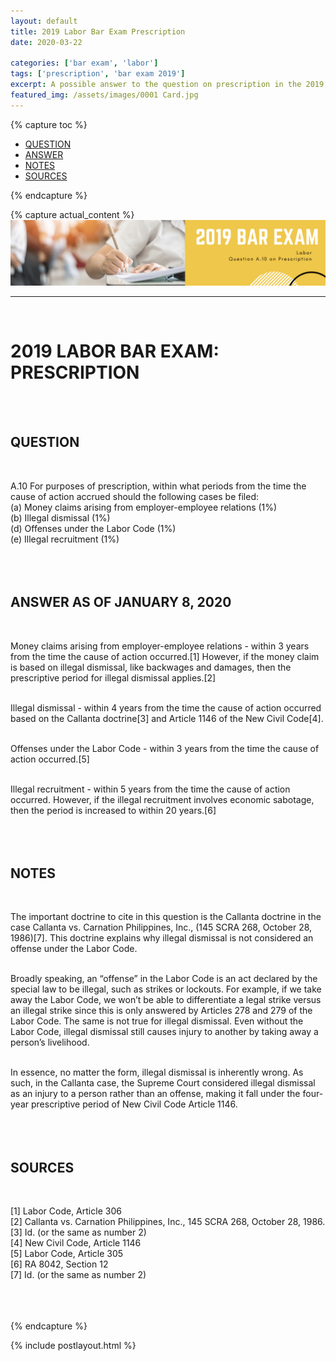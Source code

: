 ```yaml
---
layout: default
title: 2019 Labor Bar Exam Prescription
date: 2020-03-22

categories: ['bar exam', 'labor']
tags: ['prescription', 'bar exam 2019']
excerpt: A possible answer to the question on prescription in the 2019 Bar Exams for Labor
featured_img: /assets/images/0001 Card.jpg
---
```


{% capture toc %}
<ul>
	<li><a href="#part1">QUESTION</a></li>
	<li><a href="#part2">ANSWER</a></li>
	<li><a href="#part3">NOTES</a></li>
	<li><a href="#part4">SOURCES</a></li>
</ul>
{% endcapture %}


{% capture actual_content %}
<img class="banner" src="/assets/images/0001 Banner.png" alt="2019 Labor Bar Exam Prescription">
<hr>
<br>

<h1>2019 LABOR BAR EXAM: PRESCRIPTION</h1>

<br><br>

<h2 id="part1"> QUESTION </h2>
<br>
<p>
A.10 For purposes of prescription, within what periods from the time the cause of action accrued should the following cases be filed:<br>
(a) Money claims arising from employer-employee relations (1%)<br>
(b) Illegal dismissal (1%)<br>
(d) Offenses under the Labor Code (1%)<br>
(e) Illegal recruitment (1%)<br><br><br><br>
</p>

<h2 id="part2"> ANSWER AS OF JANUARY 8, 2020 </h2>
<br>
<p>
Money claims arising from employer-employee relations - within 3 years from the time the cause of action occurred.[1] However, if the money claim is based on illegal dismissal, like backwages and damages, then the prescriptive period for illegal dismissal applies.[2]<br><br>

Illegal dismissal - within 4 years from the time the cause of action occurred based on the Callanta doctrine[3] and Article 1146 of the New Civil Code[4].<br><br>

Offenses under the Labor Code - within 3 years from the time the cause of action occurred.[5]<br><br>

Illegal recruitment - within 5 years from the time the cause of action occurred. However, if the illegal recruitment involves economic sabotage, then the period is increased to within 20 years.[6]<br><br><br><br>
</p>


<h2 id="part3"> NOTES </h2>
<br>
<p>
The important doctrine to cite in this question is the Callanta doctrine in the case Callanta vs. Carnation Philippines, Inc., (145 SCRA 268, October 28, 1986)[7]. This doctrine explains why illegal dismissal is not considered an offense under the Labor Code.<br><br>

Broadly speaking, an “offense” in the Labor Code is an act declared by the special law to be illegal, such as strikes or lockouts. For example, if we take away the Labor Code, we won’t be able to differentiate a legal strike versus an illegal strike since this is only answered by Articles 278 and 279 of the Labor Code. The same is not true for illegal dismissal. Even without the Labor Code, illegal dismissal still causes injury to another by taking away a person’s livelihood.<br><br>

In essence, no matter the form, illegal dismissal is inherently wrong. As such, in the Callanta case, the Supreme Court considered illegal dismissal as an injury to a person rather than an offense, making it fall under the four-year prescriptive period of New Civil Code Article 1146.<br><br><br><br>
</p>

<h2 id="part4"> SOURCES </h2>
<br>
<p>
[1] Labor Code, Article 306<br>
[2] Callanta vs. Carnation Philippines, Inc., 145 SCRA 268, October 28, 1986.<br>
[3] Id. (or the same as number 2)<br>
[4] New Civil Code, Article 1146<br>
[5] Labor Code, Article 305<br>
[6] RA 8042, Section 12<br>
[7] Id. (or the same as number 2)<br><br><br><br>
</p>
{% endcapture %}

{% include postlayout.html %}